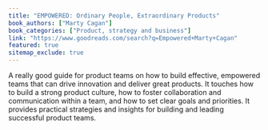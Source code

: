```yaml
---
title: "EMPOWERED: Ordinary People, Extraordinary Products"
book_authors: ["Marty Cagan"]
book_categories: ["Product, strategy and business"]
link: "https://www.goodreads.com/search?q=Empowered+Marty+Cagan"
featured: true
sitemap_exclude: true
---
```


A really good guide for product teams on how to build effective, empowered teams that can drive innovation and deliver great products. It touches how to build a strong product culture, how to foster collaboration and communication within a team, and how to set clear goals and priorities. It provides practical strategies and insights for building and leading successful product teams.